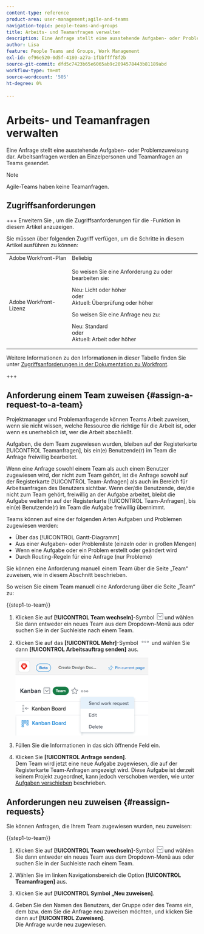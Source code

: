 ```yaml
---
content-type: reference
product-area: user-management;agile-and-teams
navigation-topic: people-teams-and-groups
title: Arbeits- und Teamanfragen verwalten
description: Eine Anfrage stellt eine ausstehende Aufgaben- oder Problemzuweisung dar. Arbeitsanfragen werden an Einzelpersonen und Teamanfragen an Teams gesendet.
author: Lisa
feature: People Teams and Groups, Work Management
exl-id: ef96e520-0d5f-4180-a27a-1fbbffff8f2b
source-git-commit: dfd5c7423b65e6065ab9c2094578443b81189abd
workflow-type: tm+mt
source-wordcount: '505'
ht-degree: 0%

---
```


# Arbeits- und Teamanfragen verwalten

Eine Anfrage stellt eine ausstehende Aufgaben- oder Problemzuweisung dar. Arbeitsanfragen werden an Einzelpersonen und Teamanfragen an Teams gesendet.

>[!NOTE]
>
>Agile-Teams haben keine Teamanfragen.

## Zugriffsanforderungen

+++ Erweitern Sie , um die Zugriffsanforderungen für die -Funktion in diesem Artikel anzuzeigen.

Sie müssen über folgenden Zugriff verfügen, um die Schritte in diesem Artikel ausführen zu können:

<table style="table-layout:auto"> 
 <col> 
 <col> 
 <tbody> 
  <tr data-mc-conditions=""> 
   <td role="rowheader">Adobe Workfront-Plan</td> 
   <td>Beliebig</td> 
  </tr> 
  <tr> 
   <td role="rowheader">Adobe Workfront-Lizenz</td> 
   <td>
   <p>So weisen Sie eine Anforderung zu oder bearbeiten sie:
   <p>Neu: Licht oder höher</br>
    oder</br>
   Aktuell: Überprüfung oder höher</p>
   <p>So weisen Sie eine Anfrage neu zu:
   <p>Neu: Standard</br>
    oder</br>
   Aktuell: Arbeit oder höher</p></td>
  </tr> 
 </tbody> 
</table>

Weitere Informationen zu den Informationen in dieser Tabelle finden Sie unter [Zugriffsanforderungen in der Dokumentation zu Workfront](/help/quicksilver/administration-and-setup/add-users/access-levels-and-object-permissions/access-level-requirements-in-documentation.md).

+++

## Anforderung einem Team zuweisen {#assign-a-request-to-a-team}

Projektmanager und Problemanfragende können Teams Arbeit zuweisen, wenn sie nicht wissen, welche Ressource die richtige für die Arbeit ist, oder wenn es unerheblich ist, wer die Arbeit abschließt.

Aufgaben, die dem Team zugewiesen wurden, bleiben auf der Registerkarte [!UICONTROL Teamanfragen], bis ein(e) Benutzende(r) im Team die Anfrage freiwillig bearbeitet.

Wenn eine Anfrage sowohl einem Team als auch einem Benutzer zugewiesen wird, der nicht zum Team gehört, ist die Anfrage sowohl auf der Registerkarte [!UICONTROL Team-Anfragen] als auch im Bereich für Arbeitsanfragen des Benutzers sichtbar. Wenn der/die Benutzende, der/die nicht zum Team gehört, freiwillig an der Aufgabe arbeitet, bleibt die Aufgabe weiterhin auf der Registerkarte [!UICONTROL Team-Anfragen], bis ein(e) Benutzende(r) im Team die Aufgabe freiwillig übernimmt.

Teams können auf eine der folgenden Arten Aufgaben und Problemen zugewiesen werden:

* Über das [!UICONTROL Gantt-Diagramm]
* Aus einer Aufgaben- oder Problemliste (einzeln oder in großen Mengen)
* Wenn eine Aufgabe oder ein Problem erstellt oder geändert wird
* Durch Routing-Regeln für eine Anfrage (nur Probleme)

Sie können eine Anforderung manuell einem Team über die Seite „Team“ zuweisen, wie in diesem Abschnitt beschrieben.

So weisen Sie einem Team manuell eine Anforderung über die Seite „Team“ zu:

{{step1-to-team}}

1. Klicken Sie auf **[!UICONTROL Team wechseln]**-Symbol ![Team wechseln](assets/switch-team-icon.png) und wählen Sie dann entweder ein neues Team aus dem Dropdown-Menü aus oder suchen Sie in der Suchleiste nach einem Team.

1. Klicken Sie auf das **[!UICONTROL Mehr]**-Symbol ![](assets/more-icon.png) und wählen Sie dann **[!UICONTROL Arbeitsauftrag senden]** aus.

   ![](assets/edit-team-settings-350x205.png)

1. Füllen Sie die Informationen in das sich öffnende Feld ein.
1. Klicken Sie **[!UICONTROL Anfrage senden]**.\
   Dem Team wird jetzt eine neue Aufgabe zugewiesen, die auf der Registerkarte Team-Anfragen angezeigt wird. Diese Aufgabe ist derzeit keinem Projekt zugeordnet, kann jedoch verschoben werden, wie unter [Aufgaben verschieben](../../manage-work/tasks/manage-tasks/move-tasks.md) beschrieben.

## Anforderungen neu zuweisen {#reassign-requests}

Sie können Anfragen, die Ihrem Team zugewiesen wurden, neu zuweisen:

{{step1-to-team}}

1. Klicken Sie auf **[!UICONTROL Team wechseln]**-Symbol ![Team wechseln](assets/switch-team-icon.png) und wählen Sie dann entweder ein neues Team aus dem Dropdown-Menü aus oder suchen Sie in der Suchleiste nach einem Team.
1. Wählen Sie im linken Navigationsbereich die Option **[!UICONTROL Teamanfragen]** aus.
1. Klicken Sie auf **[!UICONTROL Symbol „Neu zuweisen]**.

1. Geben Sie den Namen des Benutzers, der Gruppe oder des Teams ein, dem bzw. dem Sie die Anfrage neu zuweisen möchten, und klicken Sie dann auf **[!UICONTROL Zuweisen]**.\
   Die Anfrage wurde neu zugewiesen.
